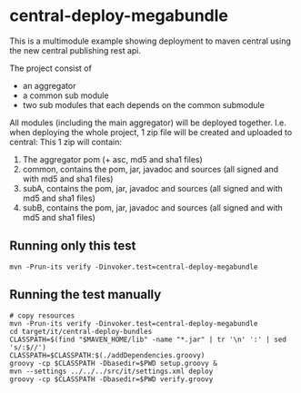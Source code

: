 <!---
 Licensed to the Apache Software Foundation (ASF) under one or more
 contributor license agreements.  See the NOTICE file distributed with
 this work for additional information regarding copyright ownership.
 The ASF licenses this file to You under the Apache License, Version 2.0
 (the "License"); you may not use this file except in compliance with
 the License.  You may obtain a copy of the License at

      http://www.apache.org/licenses/LICENSE-2.0

 Unless required by applicable law or agreed to in writing, software
 distributed under the License is distributed on an "AS IS" BASIS,
 WITHOUT WARRANTIES OR CONDITIONS OF ANY KIND, either express or implied.
 See the License for the specific language governing permissions and
 limitations under the License.
-->
# central-deploy-megabundle

This is a multimodule example showing deployment to maven central 
using the new central publishing rest api.

The project consist of 
- an aggregator
- a common sub module
- two sub modules that each depends on the common submodule

All modules (including the main aggregator) will be deployed together.
I.e. when deploying the whole project, 1 zip file will be created and uploaded to central:
This 1 zip will contain:
1. The aggregator pom (+ asc, md5 and sha1 files)
2. common, contains the pom, jar, javadoc and sources (all signed and with md5 and sha1 files)
3. subA, contains the pom, jar, javadoc and sources (all signed and with md5 and sha1 files)
4. subB, contains the pom, jar, javadoc and sources (all signed and with md5 and sha1 files) 

## Running only this test
```shell
mvn -Prun-its verify -Dinvoker.test=central-deploy-megabundle
```

## Running the test manually
```shell
# copy resources
mvn -Prun-its verify -Dinvoker.test=central-deploy-megabundle
cd target/it/central-deploy-bundles
CLASSPATH=$(find "$MAVEN_HOME/lib" -name "*.jar" | tr '\n' ':' | sed 's/:$//')
CLASSPATH=$CLASSPATH:$(./addDependencies.groovy)
groovy -cp $CLASSPATH -Dbasedir=$PWD setup.groovy &
mvn --settings ../../../src/it/settings.xml deploy
groovy -cp $CLASSPATH -Dbasedir=$PWD verify.groovy
```